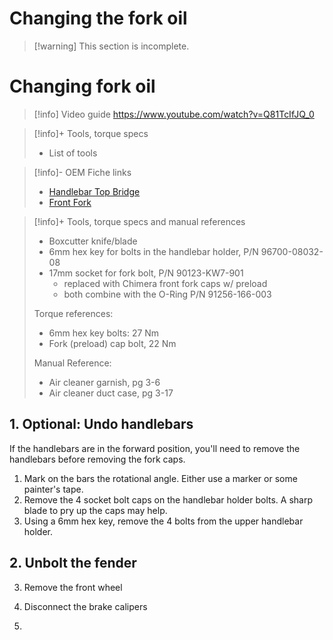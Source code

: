 # Changing the fork oil
> [!warning] This section is incomplete.

# Changing fork oil
> [!info] Video guide
> https://www.youtube.com/watch?v=Q81TcIfJQ_0

> [!info]+ Tools, torque specs
> - List of tools

> [!info]- OEM Fiche links
> - [Handlebar Top Bridge](https://www.revzilla.com/oem/honda/2021-honda-trail-125-abs/handlebartop-bridge?submodel=ct125aac)
> - [Front Fork](https://www.revzilla.com/oem/honda/2021-honda-trail-125-abs/front-fork?submodel=ct125aac)

> [!info]+ Tools, torque specs and manual references
> - Boxcutter knife/blade
> - 6mm hex key for bolts in the handlebar holder, P/N 96700-08032-08
> - 17mm socket for fork bolt, P/N 90123-KW7-901
> 	- replaced with Chimera front fork caps w/ preload
> 	- both combine with the O-Ring P/N 91256-166-003
>
> Torque references:
> - 6mm hex key bolts: 27 Nm
> - Fork (preload) cap bolt, 22 Nm
>
> Manual Reference:
> - Air cleaner garnish, pg 3-6
> - Air cleaner duct case, pg 3-17

## 1. Optional: Undo handlebars
If the handlebars are in the forward position, you'll need to remove the handlebars before removing the fork caps.
1. Mark on the bars the rotational angle. Either use a marker or some painter's tape.
2. Remove the 4 socket bolt caps on the handlebar holder bolts. A sharp blade to pry up the caps may help.
3. Using a 6mm hex key, remove the 4 bolts from the upper handlebar holder.

## 2. Unbolt the fender

3. Remove the front wheel

4. Disconnect the brake calipers

5. 